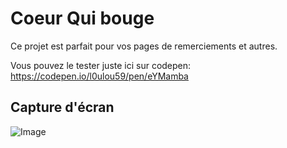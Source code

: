 # Coeur Qui bouge
Ce projet est parfait pour vos pages de remerciements et autres.

Vous pouvez le tester juste ici sur codepen: https://codepen.io/l0ulou59/pen/eYMamba
## Capture d'écran

![Image]([[https://via.placeholder.com/468x300?text=App+Screenshot+Here](http://www.noelshack.com/2023-01-7-1673178039-coeur.jpg)])
